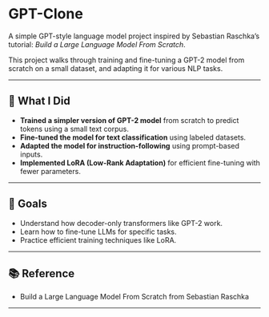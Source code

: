 # GPT-Clone

A simple GPT-style language model project inspired by Sebastian Raschka’s tutorial: _Build a Large Language Model From Scratch_.

This project walks through training and fine-tuning a GPT-2 model from scratch on a small dataset, and adapting it for various NLP tasks.

---

## 🔧 What I Did

- **Trained a simpler version of GPT-2 model** from scratch to predict tokens using a small text corpus.
- **Fine-tuned the model for text classification** using labeled datasets.
- **Adapted the model for instruction-following** using prompt-based inputs.
- **Implemented LoRA (Low-Rank Adaptation)** for efficient fine-tuning with fewer parameters.

---

## 🧠 Goals

- Understand how decoder-only transformers like GPT-2 work.
- Learn how to fine-tune LLMs for specific tasks.
- Practice efficient training techniques like LoRA.

---

## 📚 Reference

- Build a Large Language Model From Scratch from Sebastian Raschka

---

